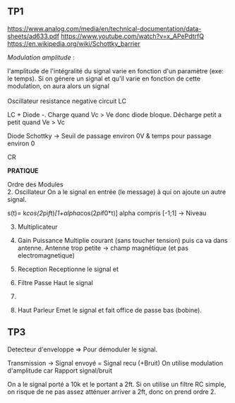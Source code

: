 ## TP1
https://www.analog.com/media/en/technical-documentation/data-sheets/ad633.pdf
https://www.youtube.com/watch?v=x_APePdtrfQ
https://en.wikipedia.org/wiki/Schottky_barrier

_Modulation amplitude_ :

l'amplitude de l'intégralité du signal varie en fonction d'un paramètre (exe: le temps).
Si on génere un signal et qu'il varie en fonction de cette modulation, on aura alors un signal
<br><br>
Oscillateur resistance negative
circuit LC 

LC + Diode -.
Charge quand Vc > Ve donc diode bloque.
Décharge petit a petit quand Ve > Vc 



Diode Schottky -> Seuil de passage environ 0V & temps pour passage environ 0

CR


**PRATIQUE**

Ordre des Modules <br>
2. Oscillateur
On a le signal en entrée (le message) à qui on ajoute un autre signal.

s(t)= k*cos(2*pi*f*t)*[1+alpha*cos(2*pi*f0*t)]
alpha compris [-1;1] -> Niveau

3. Multiplicateur

4. Gain Puissance
Multiplie courant (sans toucher tension) puis ca va dans antenne. Antenne trop petite -> champ magnétique (et pas electromagnetique)

5. Reception
Receptionne le signal et 

6. Filtre
Passe Haut le signal

7. 

8. Haut Parleur
Emet le signal et fait office de passe bas (bobine).





## TP3

Detecteur d'enveloppe => Pour démoduler le signal.

Transmission -> Signal envoyé = Signal recu (+Bruit)
On utilise modulation d'amplitude car 
Rapport signal/bruit

On a le signal porté a 10k et le portant a 2ft.
Si on utilise un filtre RC simple, on risque de ne pas assez atténuer arriver a 2ft, donc on prend ordre 2.
